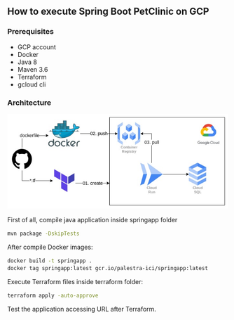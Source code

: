 ## How to execute Spring Boot PetClinic on GCP

### Prerequisites
- GCP account
- Docker
- Java 8
- Maven 3.6
- Terraform
- gcloud cli

### Architecture
![alt architecture](.documentation/terraform_gcp.jpg "Architecture")

First of all, compile java application inside springapp folder

````sh
mvn package -DskipTests
````

After compile Docker images:

````sh
docker build -t springapp .
docker tag springapp:latest gcr.io/palestra-ici/springapp:latest
````

Execute Terraform files inside terraform folder:

````sh
terraform apply -auto-approve
````

Test the application accessing URL after Terraform.
